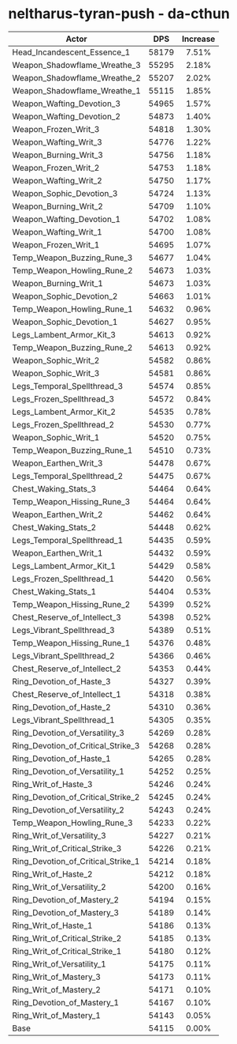 # neltharus-tyran-push - da-cthun
| Actor | DPS | Increase |
|---|:---:|:---:|
|Head_Incandescent_Essence_1|58179|7.51%|
|Weapon_Shadowflame_Wreathe_3|55295|2.18%|
|Weapon_Shadowflame_Wreathe_2|55207|2.02%|
|Weapon_Shadowflame_Wreathe_1|55115|1.85%|
|Weapon_Wafting_Devotion_3|54965|1.57%|
|Weapon_Wafting_Devotion_2|54873|1.40%|
|Weapon_Frozen_Writ_3|54818|1.30%|
|Weapon_Wafting_Writ_3|54776|1.22%|
|Weapon_Burning_Writ_3|54756|1.18%|
|Weapon_Frozen_Writ_2|54753|1.18%|
|Weapon_Wafting_Writ_2|54750|1.17%|
|Weapon_Sophic_Devotion_3|54724|1.13%|
|Weapon_Burning_Writ_2|54709|1.10%|
|Weapon_Wafting_Devotion_1|54702|1.08%|
|Weapon_Wafting_Writ_1|54700|1.08%|
|Weapon_Frozen_Writ_1|54695|1.07%|
|Temp_Weapon_Buzzing_Rune_3|54677|1.04%|
|Temp_Weapon_Howling_Rune_2|54673|1.03%|
|Weapon_Burning_Writ_1|54673|1.03%|
|Weapon_Sophic_Devotion_2|54663|1.01%|
|Temp_Weapon_Howling_Rune_1|54632|0.96%|
|Weapon_Sophic_Devotion_1|54627|0.95%|
|Legs_Lambent_Armor_Kit_3|54613|0.92%|
|Temp_Weapon_Buzzing_Rune_2|54613|0.92%|
|Weapon_Sophic_Writ_2|54582|0.86%|
|Weapon_Sophic_Writ_3|54581|0.86%|
|Legs_Temporal_Spellthread_3|54574|0.85%|
|Legs_Frozen_Spellthread_3|54572|0.84%|
|Legs_Lambent_Armor_Kit_2|54535|0.78%|
|Legs_Frozen_Spellthread_2|54530|0.77%|
|Weapon_Sophic_Writ_1|54520|0.75%|
|Temp_Weapon_Buzzing_Rune_1|54510|0.73%|
|Weapon_Earthen_Writ_3|54478|0.67%|
|Legs_Temporal_Spellthread_2|54475|0.67%|
|Chest_Waking_Stats_3|54464|0.64%|
|Temp_Weapon_Hissing_Rune_3|54464|0.64%|
|Weapon_Earthen_Writ_2|54462|0.64%|
|Chest_Waking_Stats_2|54448|0.62%|
|Legs_Temporal_Spellthread_1|54435|0.59%|
|Weapon_Earthen_Writ_1|54432|0.59%|
|Legs_Lambent_Armor_Kit_1|54429|0.58%|
|Legs_Frozen_Spellthread_1|54420|0.56%|
|Chest_Waking_Stats_1|54404|0.53%|
|Temp_Weapon_Hissing_Rune_2|54399|0.52%|
|Chest_Reserve_of_Intellect_3|54398|0.52%|
|Legs_Vibrant_Spellthread_3|54389|0.51%|
|Temp_Weapon_Hissing_Rune_1|54376|0.48%|
|Legs_Vibrant_Spellthread_2|54366|0.46%|
|Chest_Reserve_of_Intellect_2|54353|0.44%|
|Ring_Devotion_of_Haste_3|54327|0.39%|
|Chest_Reserve_of_Intellect_1|54318|0.38%|
|Ring_Devotion_of_Haste_2|54310|0.36%|
|Legs_Vibrant_Spellthread_1|54305|0.35%|
|Ring_Devotion_of_Versatility_3|54269|0.28%|
|Ring_Devotion_of_Critical_Strike_3|54268|0.28%|
|Ring_Devotion_of_Haste_1|54265|0.28%|
|Ring_Devotion_of_Versatility_1|54252|0.25%|
|Ring_Writ_of_Haste_3|54246|0.24%|
|Ring_Devotion_of_Critical_Strike_2|54245|0.24%|
|Ring_Devotion_of_Versatility_2|54243|0.24%|
|Temp_Weapon_Howling_Rune_3|54233|0.22%|
|Ring_Writ_of_Versatility_3|54227|0.21%|
|Ring_Writ_of_Critical_Strike_3|54226|0.21%|
|Ring_Devotion_of_Critical_Strike_1|54214|0.18%|
|Ring_Writ_of_Haste_2|54212|0.18%|
|Ring_Writ_of_Versatility_2|54200|0.16%|
|Ring_Devotion_of_Mastery_2|54194|0.15%|
|Ring_Devotion_of_Mastery_3|54189|0.14%|
|Ring_Writ_of_Haste_1|54186|0.13%|
|Ring_Writ_of_Critical_Strike_2|54185|0.13%|
|Ring_Writ_of_Critical_Strike_1|54180|0.12%|
|Ring_Writ_of_Versatility_1|54175|0.11%|
|Ring_Writ_of_Mastery_3|54173|0.11%|
|Ring_Writ_of_Mastery_2|54171|0.10%|
|Ring_Devotion_of_Mastery_1|54167|0.10%|
|Ring_Writ_of_Mastery_1|54143|0.05%|
|Base|54115|0.00%|
